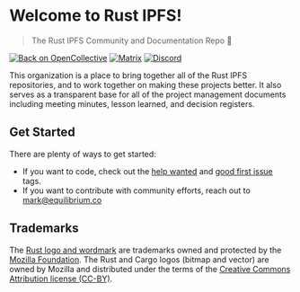 # Welcome to Rust IPFS!
> The Rust IPFS Community and Documentation Repo :crab:

[![Back on OpenCollective](https://img.shields.io/badge/open%20collective-donate-yellow.svg)](https://opencollective.com/ipfs-rust)  [![Matrix](https://img.shields.io/badge/matrix-%23rust_ipfs%3Amatrix.org-blue.svg)](https://riot.im/app/#/room/#rust-ipfs:matrix.org) [![Discord](https://img.shields.io/discord/475789330380488707?color=blueviolet&label=discord)](https://discord.gg/9E5SFvW) 

This organization is a place to bring together all of the Rust IPFS repositories, and to work together on making these projects better. It also serves as a transparent base for all of the project management documents including meeting minutes, lesson learned, and decision registers.

## Get Started

There are plenty of ways to get started:

- If you want to code, check out the [help wanted](https://github.com/rs-ipfs/rust-ipfs/issues?q=is%3Aopen+is%3Aissue+label%3A%22help+wanted%22) and [good first issue](https://github.com/rs-ipfs/rust-ipfs/issues?q=is%3Aopen+is%3Aissue+label%3A%22good+first+issue%22) tags.
- If you want to contribute with community efforts, reach out to mark@equilibrium.co

## Trademarks

The [Rust logo and wordmark](https://www.rust-lang.org/policies/media-guide) are trademarks owned and protected by the [Mozilla Foundation](https://mozilla.org). The Rust and Cargo logos (bitmap and vector) are owned by Mozilla and distributed under the terms of the [Creative Commons Attribution license (CC-BY)](https://creativecommons.org/licenses/by/4.0/).
